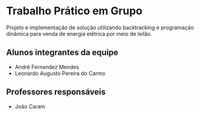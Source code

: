 # Trabalho Prático em Grupo

Projeto e implementação de solução utilizando backtracking e programação dinâmica para venda de energia elétrica por meio de leilão.

## Alunos integrantes da equipe

* André Fernandez Mendes
* Leonardo Augusto Pereira do Carmo

## Professores responsáveis

* João Caram


